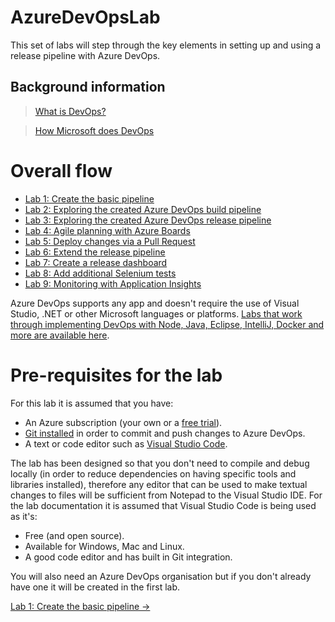 # AzureDevOpsLab

This set of labs will step through the key elements in setting up and using a release pipeline with Azure DevOps.

## Background information

>[What is DevOps?](https://www.visualstudio.com/learn/what-is-devops/)

>[How Microsoft does DevOps](https://www.visualstudio.com/learn/devops-at-microsoft/)

# Overall flow

- [Lab 1: Create the basic pipeline](https://github.com/gidavies/AzureDevOpsLab/blob/master/AzureDevOpsLab1.md)
- [Lab 2: Exploring the created Azure DevOps build pipeline](https://github.com/gidavies/AzureDevOpsLab/blob/master/AzureDevOpsLab2.md)
- [Lab 3: Exploring the created Azure DevOps release pipeline](https://github.com/gidavies/AzureDevOpsLab/blob/master/AzureDevOpsLab3.md)
- [Lab 4: Agile planning with Azure Boards](https://github.com/gidavies/AzureDevOpsLab/blob/master/AzureDevOpsLab4.md)
- [Lab 5: Deploy changes via a Pull Request](https://github.com/gidavies/AzureDevOpsLab/blob/master/AzureDevOpsLab5.md)
- [Lab 6: Extend the release pipeline](https://github.com/gidavies/AzureDevOpsLab/blob/master/AzureDevOpsLab6.md)
- [Lab 7: Create a release dashboard](https://github.com/gidavies/AzureDevOpsLab/blob/master/AzureDevOpsLab7.md)
- [Lab 8: Add additional Selenium tests](https://github.com/gidavies/AzureDevOpsLab/blob/master/AzureDevOpsLab8.md)
- [Lab 9: Monitoring with Application Insights](https://github.com/gidavies/AzureDevOpsLab/blob/master/AzureDevOpsLab9.md)

Azure DevOps supports any app and doesn't require the use of Visual Studio, .NET or other Microsoft languages or platforms. [Labs that work through implementing DevOps with Node, Java, Eclipse, IntelliJ, Docker and more are available here](https://www.azuredevopslabs.com/).

# Pre-requisites for the lab

For this lab it is assumed that you have:
- An Azure subscription (your own or a [free trial](https://azure.microsoft.com/en-us/free/)).
- [Git installed](https://git-scm.com/) in order to commit and push changes to Azure DevOps.
- A text or code editor such as [Visual Studio Code](https://code.visualstudio.com/). 

The lab has been designed so that you don't need to compile and debug locally (in order to reduce dependencies on having specific tools and libraries installed), therefore any editor that can be used to make textual changes to files will be sufficient from Notepad to the Visual Studio IDE. For the lab documentation it is assumed that Visual Studio Code is being used as it's:

- Free (and open source).
- Available for Windows, Mac and Linux.
- A good code editor and has built in Git integration.

You will also need an Azure DevOps organisation but if you don't already have one it will be created in the first lab.

[Lab 1: Create the basic pipeline ->](https://github.com/gidavies/AzureDevOpsLab/blob/master/AzureDevOpsLab1.md)
